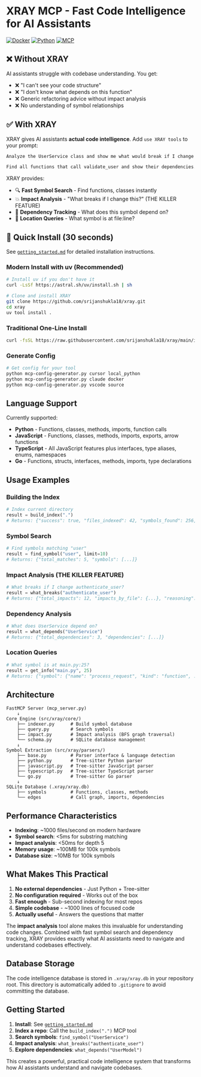 # XRAY MCP - Fast Code Intelligence for AI Assistants

[![Docker](https://img.shields.io/badge/Docker-Available-blue)](https://hub.docker.com) [![Python](https://img.shields.io/badge/Python-3.11+-green)](https://python.org) [![MCP](https://img.shields.io/badge/MCP-Compatible-purple)](https://modelcontextprotocol.io)

## ❌ Without XRAY

AI assistants struggle with codebase understanding. You get:

- ❌ "I can't see your code structure"
- ❌ "I don't know what depends on this function"
- ❌ Generic refactoring advice without impact analysis
- ❌ No understanding of symbol relationships

## ✅ With XRAY

XRAY gives AI assistants **actual code intelligence**. Add `use XRAY tools` to your prompt:

```txt
Analyze the UserService class and show me what would break if I change the authenticate method. use XRAY tools
```

```txt
Find all functions that call validate_user and show their dependencies. use XRAY tools
```

XRAY provides:

- 🔍 **Fast Symbol Search** - Find functions, classes instantly  
- 💥 **Impact Analysis** - "What breaks if I change this?" (THE KILLER FEATURE)
- 🔗 **Dependency Tracking** - What does this symbol depend on?
- 📍 **Location Queries** - What symbol is at file:line?

## 🚀 Quick Install (30 seconds)

See [`getting_started.md`](getting_started.md) for detailed installation instructions.

### Modern Install with uv (Recommended)

```bash
# Install uv if you don't have it
curl -LsSf https://astral.sh/uv/install.sh | sh

# Clone and install XRAY
git clone https://github.com/srijanshukla18/xray.git
cd xray
uv tool install .
```

### Traditional One-Line Install

```bash
curl -fsSL https://raw.githubusercontent.com/srijanshukla18/xray/main/install.sh | bash
```

### Generate Config

```bash
# Get config for your tool
python mcp-config-generator.py cursor local_python
python mcp-config-generator.py claude docker  
python mcp-config-generator.py vscode source
```

## Language Support

Currently supported:
- **Python** - Functions, classes, methods, imports, function calls
- **JavaScript** - Functions, classes, methods, imports, exports, arrow functions
- **TypeScript** - All JavaScript features plus interfaces, type aliases, enums, namespaces
- **Go** - Functions, structs, interfaces, methods, imports, type declarations

## Usage Examples

### Building the Index
```python
# Index current directory
result = build_index(".")
# Returns: {"success": true, "files_indexed": 42, "symbols_found": 256, ...}
```

### Symbol Search
```python
# Find symbols matching "user"
result = find_symbol("user", limit=10)
# Returns: {"total_matches": 5, "symbols": [...]}
```

### Impact Analysis (THE KILLER FEATURE)
```python
# What breaks if I change authenticate_user?
result = what_breaks("authenticate_user")
# Returns: {"total_impacts": 12, "impacts_by_file": {...}, "reasoning": [...]}
```

### Dependency Analysis
```python
# What does UserService depend on?
result = what_depends("UserService")  
# Returns: {"total_dependencies": 3, "dependencies": [...]}
```

### Location Queries
```python
# What symbol is at main.py:25?
result = get_info("main.py", 25)
# Returns: {"symbol": {"name": "process_request", "kind": "function", ...}}
```

## Architecture

```
FastMCP Server (mcp_server.py)
    ↓
Core Engine (src/xray/core/)
    ├── indexer.py      # Build symbol database
    ├── query.py        # Search symbols  
    ├── impact.py       # Impact analysis (BFS graph traversal)
    └── schema.py       # SQLite database management
    ↓
Symbol Extraction (src/xray/parsers/)
    ├── base.py         # Parser interface & language detection
    ├── python.py       # Tree-sitter Python parser
    ├── javascript.py   # Tree-sitter JavaScript parser
    ├── typescript.py   # Tree-sitter TypeScript parser
    └── go.py           # Tree-sitter Go parser
    ↓
SQLite Database (.xray/xray.db)
    ├── symbols         # Functions, classes, methods
    └── edges           # Call graph, imports, dependencies
```

## Performance Characteristics

- **Indexing**: ~1000 files/second on modern hardware
- **Symbol search**: <5ms for substring matching  
- **Impact analysis**: <50ms for depth 5
- **Memory usage**: ~100MB for 100k symbols
- **Database size**: ~10MB for 100k symbols

## What Makes This Practical

1. **No external dependencies** - Just Python + Tree-sitter
2. **No configuration required** - Works out of the box
3. **Fast enough** - Sub-second indexing for most repos
4. **Simple codebase** - ~1000 lines of focused code
5. **Actually useful** - Answers the questions that matter

The **impact analysis** tool alone makes this invaluable for understanding code changes. Combined with fast symbol search and dependency tracking, XRAY provides exactly what AI assistants need to navigate and understand codebases effectively.

## Database Storage

The code intelligence database is stored in `.xray/xray.db` in your repository root. This directory is automatically added to `.gitignore` to avoid committing the database.

## Getting Started

1. **Install**: See [`getting_started.md`](getting_started.md)
2. **Index a repo**: Call the `build_index(".")` MCP tool
3. **Search symbols**: `find_symbol("UserService")`
4. **Impact analysis**: `what_breaks("authenticate_user")`
5. **Explore dependencies**: `what_depends("UserModel")`

This creates a powerful, practical code intelligence system that transforms how AI assistants understand and navigate codebases.

